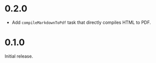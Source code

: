# 0.2.0

* Add `compileMarkdownToPdf` task that directly compiles HTML to PDF.

# 0.1.0

Initial release.
